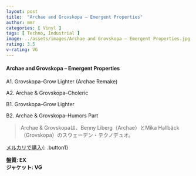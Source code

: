 ```yaml
---
layout: post
title:  "Archae and Grovskopa – Emergent Properties"
author: mmr
categories: [ Vinyl ]
tags: [ Techno, Industrial ]
image: ../assets/images/Archae and Grovskopa – Emergent Properties.jpg
rating: 3.5
v-rating: VG
---
```


#### Archae and Grovskopa – Emergent Properties

A1. Grovskopa–Grow Lighter (Archae Remake)

A2. Archae & Grovskopa–Choleric

B1. Grovskopa–Grow Lighter

B2. Archae & Grovskopa–Humors Part

> Archae & Grovskopaは、Benny Liberg（Archae）とMika Hallbäck（Grovskopa）のスウェーデン・テクノデュオ。

[メルカリで購入](https://jp.mercari.com/item/m35473528354){: .button1}

<div class="mt-4 mb-4 d-flex align-items-center">
<strong class="mr-1">盤質: EX</strong>
</div>
<div class="mt-4 mb-4 d-flex align-items-center">
<strong class="mr-1">ジャケット: VG</strong>
</div>
